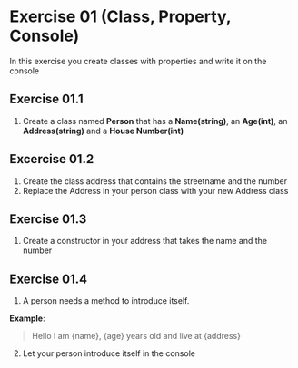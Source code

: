 ﻿# Exercise 01 (Class, Property, Console)

In this exercise you create classes with properties and write it on the console

## Exercise 01.1 

1) Create a class named **Person** that has a **Name(string)**, an **Age(int)**, an **Address(string)** and a **House Number(int)**

## Excercise 01.2

1) Create the class address that contains the streetname and the number 
2) Replace the Address in your person class with your new Address class

## Exercise 01.3

1) Create a constructor in your address that takes the name and the number

## Exercise 01.4

1) A person needs a method to introduce itself. 

**Example**:
>Hello I am {name}, {age} years old and live at {address}

2) Let your person introduce itself in the console

